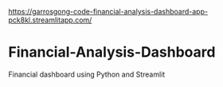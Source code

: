 https://garrosgong-code-financial-analysis-dashboard-app-pck8kl.streamlitapp.com/

# Financial-Analysis-Dashboard

Financial dashboard using Python and Streamlit
